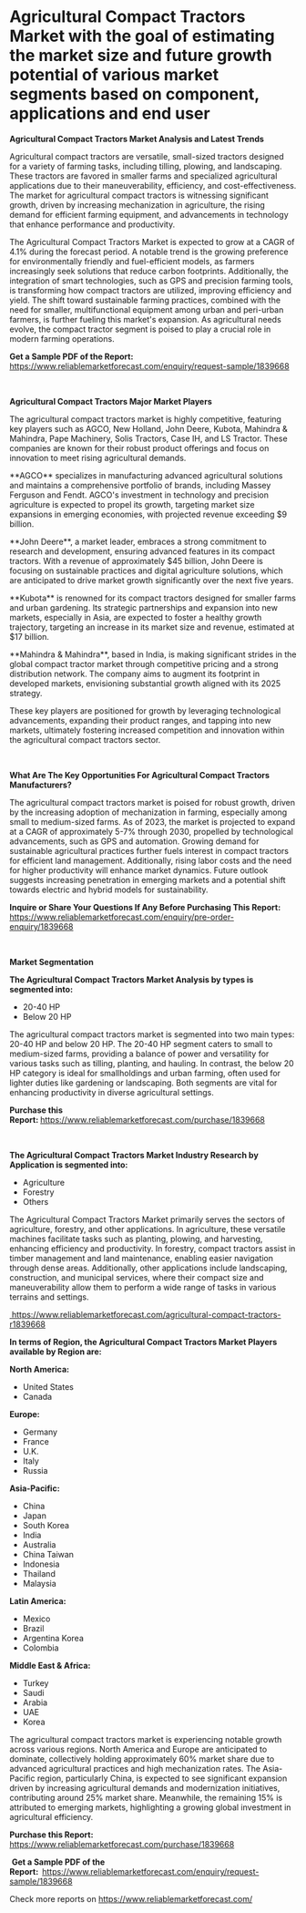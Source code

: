 <p><h1>Agricultural Compact Tractors Market with the goal of estimating the market size and future growth potential of various market segments based on component, applications and end user</h1></p><p><strong>Agricultural Compact Tractors Market Analysis and Latest Trends</strong></p>
<p><p>Agricultural compact tractors are versatile, small-sized tractors designed for a variety of farming tasks, including tilling, plowing, and landscaping. These tractors are favored in smaller farms and specialized agricultural applications due to their maneuverability, efficiency, and cost-effectiveness. The market for agricultural compact tractors is witnessing significant growth, driven by increasing mechanization in agriculture, the rising demand for efficient farming equipment, and advancements in technology that enhance performance and productivity.</p><p>The Agricultural Compact Tractors Market is expected to grow at a CAGR of 4.1% during the forecast period. A notable trend is the growing preference for environmentally friendly and fuel-efficient models, as farmers increasingly seek solutions that reduce carbon footprints. Additionally, the integration of smart technologies, such as GPS and precision farming tools, is transforming how compact tractors are utilized, improving efficiency and yield. The shift toward sustainable farming practices, combined with the need for smaller, multifunctional equipment among urban and peri-urban farmers, is further fueling this market's expansion. As agricultural needs evolve, the compact tractor segment is poised to play a crucial role in modern farming operations.</p></p>
<p><strong>Get a Sample PDF of the Report:&nbsp;</strong> <a href="https://www.reliablemarketforecast.com/enquiry/request-sample/1839668?utm_campaign=1130&utm_medium=2&utm_source=Github&utm_content=ia&utm_term=28022025&utm_id=agricultural-compact-tractors">https://www.reliablemarketforecast.com/enquiry/request-sample/1839668</a></p>
<p>&nbsp;</p>
<p><strong>Agricultural Compact Tractors Major Market Players</strong></p>
<p><p>The agricultural compact tractors market is highly competitive, featuring key players such as AGCO, New Holland, John Deere, Kubota, Mahindra & Mahindra, Pape Machinery, Solis Tractors, Case IH, and LS Tractor. These companies are known for their robust product offerings and focus on innovation to meet rising agricultural demands.</p><p>**AGCO** specializes in manufacturing advanced agricultural solutions and maintains a comprehensive portfolio of brands, including Massey Ferguson and Fendt. AGCO's investment in technology and precision agriculture is expected to propel its growth, targeting market size expansions in emerging economies, with projected revenue exceeding $9 billion.</p><p>**John Deere**, a market leader, embraces a strong commitment to research and development, ensuring advanced features in its compact tractors. With a revenue of approximately $45 billion, John Deere is focusing on sustainable practices and digital agriculture solutions, which are anticipated to drive market growth significantly over the next five years.</p><p>**Kubota** is renowned for its compact tractors designed for smaller farms and urban gardening. Its strategic partnerships and expansion into new markets, especially in Asia, are expected to foster a healthy growth trajectory, targeting an increase in its market size and revenue, estimated at $17 billion.</p><p>**Mahindra & Mahindra**, based in India, is making significant strides in the global compact tractor market through competitive pricing and a strong distribution network. The company aims to augment its footprint in developed markets, envisioning substantial growth aligned with its 2025 strategy.</p><p>These key players are positioned for growth by leveraging technological advancements, expanding their product ranges, and tapping into new markets, ultimately fostering increased competition and innovation within the agricultural compact tractors sector.</p></p>
<p>&nbsp;</p>
<p><strong>What Are The Key Opportunities For Agricultural Compact Tractors Manufacturers?</strong></p>
<p><p>The agricultural compact tractors market is poised for robust growth, driven by the increasing adoption of mechanization in farming, especially among small to medium-sized farms. As of 2023, the market is projected to expand at a CAGR of approximately 5-7% through 2030, propelled by technological advancements, such as GPS and automation. Growing demand for sustainable agricultural practices further fuels interest in compact tractors for efficient land management. Additionally, rising labor costs and the need for higher productivity will enhance market dynamics. Future outlook suggests increasing penetration in emerging markets and a potential shift towards electric and hybrid models for sustainability.</p></p>
<p><strong>Inquire or Share Your Questions If Any Before Purchasing This Report:</strong> <a href="https://www.reliablemarketforecast.com/enquiry/pre-order-enquiry/1839668?utm_campaign=1130&utm_medium=2&utm_source=Github&utm_content=ia&utm_term=28022025&utm_id=agricultural-compact-tractors">https://www.reliablemarketforecast.com/enquiry/pre-order-enquiry/1839668</a></p>
<p>&nbsp;</p>
<p><strong>Market Segmentation</strong></p>
<p><strong>The Agricultural Compact Tractors Market Analysis by types is segmented into:</strong></p>
<p><ul><li>20-40 HP</li><li>Below 20 HP</li></ul></p>
<p><p>The agricultural compact tractors market is segmented into two main types: 20-40 HP and below 20 HP. The 20-40 HP segment caters to small to medium-sized farms, providing a balance of power and versatility for various tasks such as tilling, planting, and hauling. In contrast, the below 20 HP category is ideal for smallholdings and urban farming, often used for lighter duties like gardening or landscaping. Both segments are vital for enhancing productivity in diverse agricultural settings.</p></p>
<p><strong>Purchase this Report:&nbsp;</strong><a href="https://www.reliablemarketforecast.com/purchase/1839668?utm_campaign=1130&utm_medium=2&utm_source=Github&utm_content=ia&utm_term=28022025&utm_id=agricultural-compact-tractors">https://www.reliablemarketforecast.com/purchase/1839668</a></p>
<p>&nbsp;</p>
<p><strong>The Agricultural Compact Tractors Market Industry Research by Application is segmented into:</strong></p>
<p><ul><li>Agriculture</li><li>Forestry</li><li>Others</li></ul></p>
<p><p>The Agricultural Compact Tractors Market primarily serves the sectors of agriculture, forestry, and other applications. In agriculture, these versatile machines facilitate tasks such as planting, plowing, and harvesting, enhancing efficiency and productivity. In forestry, compact tractors assist in timber management and land maintenance, enabling easier navigation through dense areas. Additionally, other applications include landscaping, construction, and municipal services, where their compact size and maneuverability allow them to perform a wide range of tasks in various terrains and settings.</p></p>
<p><a href="https://www.reliablemarketforecast.com/agricultural-compact-tractors-r1839668?utm_campaign=1130&utm_medium=2&utm_source=Github&utm_content=ia&utm_term=28022025&utm_id=agricultural-compact-tractors">&nbsp;https://www.reliablemarketforecast.com/agricultural-compact-tractors-r1839668</a></p>
<p><strong>In terms of Region, the Agricultural Compact Tractors Market Players available by Region are:</strong></p>
<p>
    <p> <strong> North America: </strong>
        <ul>
            <li>United States</li>
            <li>Canada</li>
        </ul>
        </p> 
    <p> <strong> Europe: </strong>
        <ul>
            <li>Germany</li>
            <li>France</li>
            <li>U.K.</li>
            <li>Italy</li>
            <li>Russia</li>
        </ul>
        </p> 
    <p> <strong> Asia-Pacific: </strong>
        <ul>
            <li>China</li>
            <li>Japan</li>
            <li>South Korea</li>
            <li>India</li>
            <li>Australia</li>
            <li>China Taiwan</li>
            <li>Indonesia</li>
            <li>Thailand</li>
            <li>Malaysia</li>
        </ul>
        </p> 
    <p> <strong> Latin America: </strong>
        <ul>
            <li>Mexico</li>
            <li>Brazil</li>
            <li>Argentina Korea</li>
            <li>Colombia</li>
        </ul>
        </p> 
    <p> <strong> Middle East & Africa: </strong>
        <ul>
            <li>Turkey</li>
            <li>Saudi</li>
            <li>Arabia</li>
            <li>UAE</li>
            <li>Korea</li>
        </ul>
    </p>
    </p>
<p><p>The agricultural compact tractors market is experiencing notable growth across various regions. North America and Europe are anticipated to dominate, collectively holding approximately 60% market share due to advanced agricultural practices and high mechanization rates. The Asia-Pacific region, particularly China, is expected to see significant expansion driven by increasing agricultural demands and modernization initiatives, contributing around 25% market share. Meanwhile, the remaining 15% is attributed to emerging markets, highlighting a growing global investment in agricultural efficiency.</p></p>
<p><strong>Purchase this Report: </strong><a href="https://www.reliablemarketforecast.com/purchase/1839668?utm_campaign=1130&utm_medium=2&utm_source=Github&utm_content=ia&utm_term=28022025&utm_id=agricultural-compact-tractors">https://www.reliablemarketforecast.com/purchase/1839668</a></p>
<p>&nbsp;<strong>Get a Sample PDF of the Report:&nbsp;&nbsp;</strong><a href="https://www.reliablemarketforecast.com/enquiry/request-sample/1839668?utm_campaign=1130&utm_medium=2&utm_source=Github&utm_content=ia&utm_term=28022025&utm_id=agricultural-compact-tractors">https://www.reliablemarketforecast.com/enquiry/request-sample/1839668</a></p>
<p><strong></strong></p>
<p>Check more reports on <a href="https://www.reliablemarketforecast.com/?utm_campaign=1130&utm_medium=2&utm_source=Github&utm_content=ia&utm_term=28022025&utm_id=agricultural-compact-tractors">https://www.reliablemarketforecast.com/</a></p>